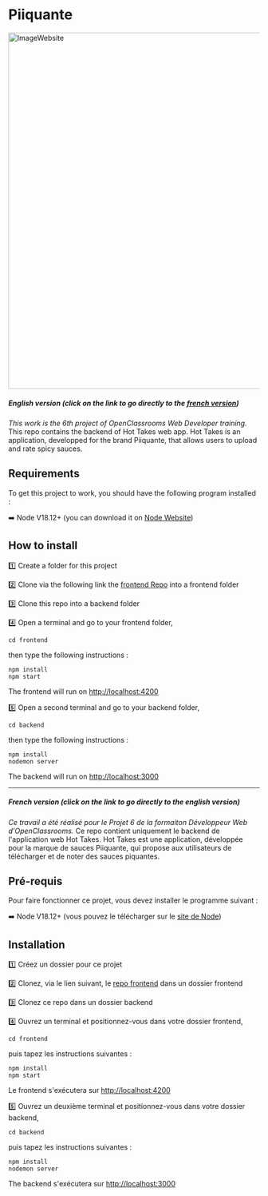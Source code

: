 # Piiquante

<img width="713" alt="ImageWebsite" src="https://user-images.githubusercontent.com/106959664/205670884-8f3856d2-3d2e-4170-b6a0-1d155dd85a80.PNG">

##### English version (click on the link to go directly to the [french version](https://github.com/Patariom/Piiquante/new/main?readme=1#french-version-click-on-the-link-to-go-directly-to-the-english-version))
*This work is the 6th project of OpenClassrooms Web Developer training.*
This repo contains the backend of Hot Takes web app. Hot Takes is an application, developped for the brand Piiquante, that allows users to upload and rate spicy sauces.


## Requirements
To get this project to work, you should have the following program installed :

:arrow_right: Node V18.12+ (you can download it on [Node Website](https://nodejs.org/en/))


## How to install

:one: Create a folder for this project

:two: Clone via the following link the [frontend Repo](https://github.com/OpenClassrooms-Student-Center/Web-Developer-P6) into a frontend folder

:three: Clone this repo into a backend folder

:four: Open a terminal and go to your frontend folder, 
```
cd frontend
````
then type the following instructions :
```
npm install
npm start
````
The frontend will run on [http://localhost:4200](http://localhost:4200)

:five: Open a second terminal and go to your backend folder,
```
cd backend
````
then type the following instructions :
```
npm install
nodemon server
````
The backend will run on [http://localhost:3000](http://localhost:3000)


_______________________________________________________
##### French version (click on the link to go directly to the english version)

*Ce travail a été réalisé pour le Projet 6 de la formaiton Développeur Web d'OpenClassrooms.*
Ce repo contient uniquement le backend de l'application web Hot Takes. Hot Takes est une application, développée pour la marque de sauces Piiquante, qui propose 
aux utilisateurs de télécharger et de noter des sauces piquantes.


## Pré-requis 
Pour faire fonctionner ce projet, vous devez installer le programme suivant :

:arrow_right: Node V18.12+ (vous pouvez le télécharger sur le [site de Node](https://nodejs.org/en/))


## Installation

:one: Créez un dossier pour ce projet

:two: Clonez, via le lien suivant, le [repo frontend](https://github.com/OpenClassrooms-Student-Center/Web-Developer-P6) dans un dossier frontend

:three: Clonez ce repo dans un dossier backend

:four: Ouvrez un terminal et positionnez-vous dans votre dossier frontend,
```
cd frontend
````
puis tapez les instructions suivantes :
```
npm install
npm start
````
Le frontend s'exécutera sur [http://localhost:4200](http://localhost:4200)

:five: Ouvrez un deuxième terminal et positionnez-vous dans votre dossier backend,
```
cd backend
````
puis tapez les instructions suivantes :
```
npm install
nodemon server
````
The backend s'exécutera sur [http://localhost:3000](http://localhost:3000)


